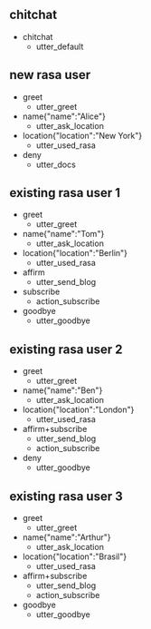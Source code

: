 ## chitchat
* chitchat
  - utter_default

## new rasa user
* greet
  - utter_greet
* name{"name":"Alice"}
  - utter_ask_location
* location{"location":"New York"}
  - utter_used_rasa
* deny
  - utter_docs

## existing rasa user 1
* greet
  - utter_greet
* name{"name":"Tom"}
  - utter_ask_location
* location{"location":"Berlin"}
  - utter_used_rasa
* affirm
  - utter_send_blog
* subscribe
  - action_subscribe
* goodbye
  - utter_goodbye

## existing rasa user 2
* greet
  - utter_greet
* name{"name":"Ben"}
  - utter_ask_location
* location{"location":"London"}
  - utter_used_rasa
* affirm+subscribe
  - utter_send_blog
  - action_subscribe
* deny
  - utter_goodbye

## existing rasa user 3
* greet
  - utter_greet
* name{"name":"Arthur"}
  - utter_ask_location
* location{"location":"Brasil"}
  - utter_used_rasa
* affirm+subscribe
  - utter_send_blog
  - action_subscribe
* goodbye
  - utter_goodbye
